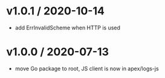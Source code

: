
v1.0.1 / 2020-10-14
===================

  * add ErrInvalidScheme when HTTP is used

v1.0.0 / 2020-07-13
===================

  * move Go package to root, JS client is now in apex/logs-js
